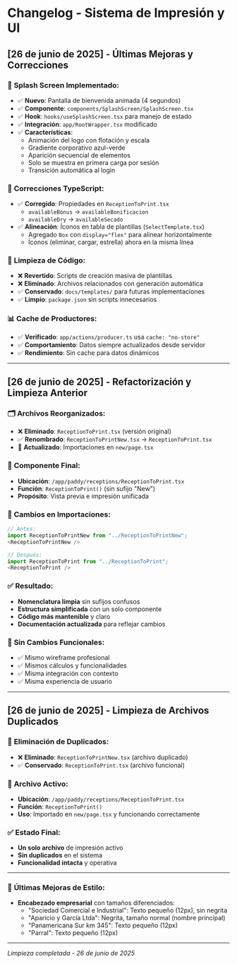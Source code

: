 # Changelog - Sistema de Impresión y UI

## [26 de junio de 2025] - Últimas Mejoras y Correcciones

### 🎨 **Splash Screen Implementado:**
- ✅ **Nuevo**: Pantalla de bienvenida animada (4 segundos)
- ✅ **Componente**: `components/SplashScreen/SplashScreen.tsx`
- ✅ **Hook**: `hooks/useSplashScreen.tsx` para manejo de estado
- ✅ **Integración**: `app/RootWrapper.tsx` modificado
- ✅ **Características**:
  - Animación del logo con flotación y escala
  - Gradiente corporativo azul-verde
  - Aparición secuencial de elementos
  - Solo se muestra en primera carga por sesión
  - Transición automática al login

### 🔧 **Correcciones TypeScript:**
- ✅ **Corregido**: Propiedades en `ReceptionToPrint.tsx`
  - `availableBonus` → `availableBonificacion`
  - `availableDry` → `availableSecado` 
- ✅ **Alineación**: Íconos en tabla de plantillas (`SelectTemplate.tsx`)
  - Agregado `Box` con `display="flex"` para alinear horizontalmente
  - Íconos (eliminar, cargar, estrella) ahora en la misma línea

### 🧹 **Limpieza de Código:**
- ❌ **Revertido**: Scripts de creación masiva de plantillas
- ❌ **Eliminado**: Archivos relacionados con generación automática
- ✅ **Conservado**: `docs/templates/` para futuras implementaciones
- ✅ **Limpio**: `package.json` sin scripts innecesarios

### 📊 **Cache de Productores:**
- ✅ **Verificado**: `app/actions/producer.ts` usa `cache: "no-store"`
- ✅ **Comportamiento**: Datos siempre actualizados desde servidor
- ✅ **Rendimiento**: Sin cache para datos dinámicos

---

## [26 de junio de 2025] - Refactorización y Limpieza Anterior

### 🗂️ **Archivos Reorganizados:**
- ❌ **Eliminado**: `ReceptionToPrint.tsx` (versión original)
- ✅ **Renombrado**: `ReceptionToPrintNew.tsx` → `ReceptionToPrint.tsx`
- 🔄 **Actualizado**: Importaciones en `new/page.tsx`

### 🎯 **Componente Final:**
- **Ubicación**: `/app/paddy/receptions/ReceptionToPrint.tsx`
- **Función**: `ReceptionToPrint()` (sin sufijo "New")
- **Propósito**: Vista previa e impresión unificada

### 📝 **Cambios en Importaciones:**
```typescript
// Antes:
import ReceptionToPrintNew from "../ReceptionToPrintNew";
<ReceptionToPrintNew />

// Después:
import ReceptionToPrint from "../ReceptionToPrint";
<ReceptionToPrint />
```

### ✅ **Resultado:**
- **Nomenclatura limpia** sin sufijos confusos
- **Estructura simplificada** con un solo componente
- **Código más mantenible** y claro
- **Documentación actualizada** para reflejar cambios

### 🎨 **Sin Cambios Funcionales:**
- ✅ Mismo wireframe profesional
- ✅ Mismos cálculos y funcionalidades  
- ✅ Misma integración con contexto
- ✅ Misma experiencia de usuario

---

## [26 de junio de 2025] - Limpieza de Archivos Duplicados

### 🧹 **Eliminación de Duplicados:**
- ❌ **Eliminado**: `ReceptionToPrintNew.tsx` (archivo duplicado)
- ✅ **Conservado**: `ReceptionToPrint.tsx` (archivo funcional)

### 🎯 **Archivo Activo:**
- **Ubicación**: `/app/paddy/receptions/ReceptionToPrint.tsx`
- **Función**: `ReceptionToPrint()`
- **Uso**: Importado en `new/page.tsx` y funcionando correctamente

### ✅ **Estado Final:**
- **Un solo archivo** de impresión activo
- **Sin duplicados** en el sistema
- **Funcionalidad intacta** y operativa

---

### 🎨 **Últimas Mejoras de Estilo:**
- **Encabezado empresarial** con tamaños diferenciados:
  - "Sociedad Comercial e Industrial": Texto pequeño (12px), sin negrita
  - "Aparicio y García Ltda": Negrita, tamaño normal (nombre principal)
  - "Panamericana Sur km 345": Texto pequeño (12px)
  - "Parral": Texto pequeño (12px)

---

*Limpieza completada - 26 de junio de 2025*
